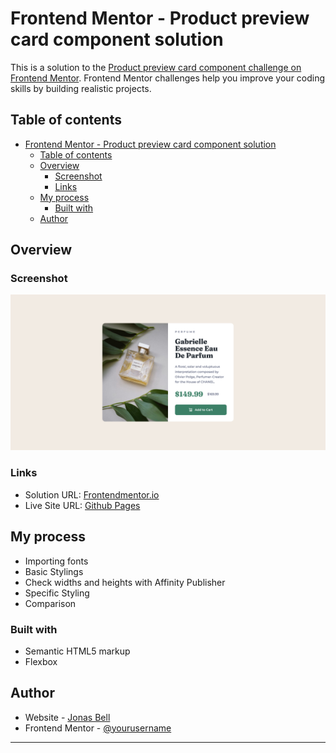 # Frontend Mentor - Product preview card component solution

This is a solution to the [Product preview card component challenge on Frontend Mentor](https://www.frontendmentor.io/challenges/product-preview-card-component-GO7UmttRfa). Frontend Mentor challenges help you improve your coding skills by building realistic projects.

## Table of contents

- [Frontend Mentor - Product preview card component solution](#frontend-mentor---product-preview-card-component-solution)
  - [Table of contents](#table-of-contents)
  - [Overview](#overview)
    - [Screenshot](#screenshot)
    - [Links](#links)
  - [My process](#my-process)
    - [Built with](#built-with)
  - [Author](#author)

## Overview

### Screenshot

![](./screenshot.png)

### Links

- Solution URL: [Frontendmentor.io](https://www.frontendmentor.io/solutions/)
- Live Site URL: [Github Pages](https://jlo2801.github.io/frontendmentor.io/ProductPreviewCardComponent/)

## My process

- Importing fonts
- Basic Stylings
- Check widths and heights with Affinity Publisher
- Specific Styling
- Comparison

### Built with

- Semantic HTML5 markup
- Flexbox

## Author

- Website - [Jonas Bell](https://www.jonasbell.de)
- Frontend Mentor - [@yourusername](https://www.frontendmentor.io/profile/JLO2801)

---
